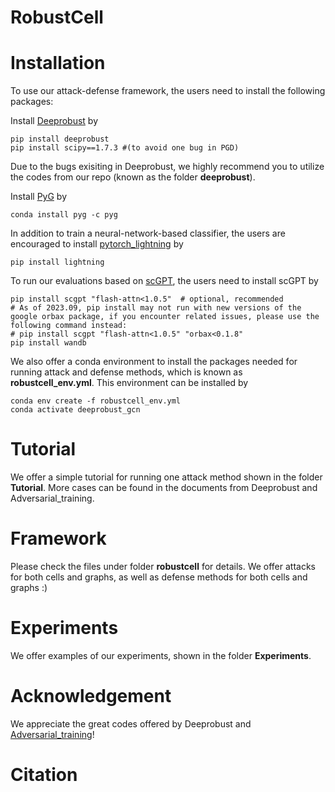 # RobustCell

# Installation

To use our attack-defense framework, the users need to install the following packages:

Install [Deeprobust](https://github.com/DSE-MSU/DeepRobust?tab=readme-ov-file) by

```
pip install deeprobust
pip install scipy==1.7.3 #(to avoid one bug in PGD)
```

Due to the bugs exisiting in Deeprobust, we highly recommend you to utilize the codes from our repo (known as the folder **deeprobust**).

Install [PyG](https://pytorch-geometric.readthedocs.io/en/latest/) by

```
conda install pyg -c pyg
```

In addition to train a neural-network-based classifier, the users are encouraged to install [pytorch_lightning](https://lightning.ai/docs/pytorch/stable/) by

```
pip install lightning
```


To run our evaluations based on [scGPT](https://github.com/bowang-lab/scGPT), the users need to install scGPT by

```
pip install scgpt "flash-attn<1.0.5"  # optional, recommended
# As of 2023.09, pip install may not run with new versions of the google orbax package, if you encounter related issues, please use the following command instead:
# pip install scgpt "flash-attn<1.0.5" "orbax<0.1.8"
pip install wandb
```

We also offer a conda environment to install the packages needed for running attack and defense methods, which is known as **robustcell_env.yml**. This environment can be installed by

```
conda env create -f robustcell_env.yml
conda activate deeprobust_gcn
```

# Tutorial

We offer a simple tutorial for running one attack method shown in the folder **Tutorial**. More cases can be found in the documents from Deeprobust and Adversarial_training.

# Framework

Please check the files under folder **robustcell** for details. We offer attacks for both cells and graphs, as well as defense methods for both cells and graphs :)

# Experiments

We offer examples of our experiments, shown in the folder **Experiments**.

# Acknowledgement

We appreciate the great codes offered by Deeprobust and [Adversarial_training](https://github.com/MehrshadSD/robustness-interpretability)!

# Citation